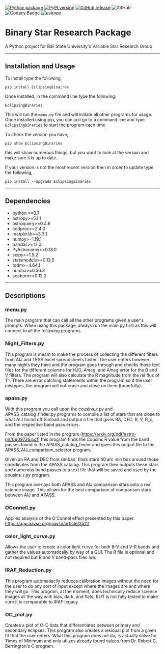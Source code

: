 [![Python package](https://github.com/kjkoeller/Binary_Star_Research_Package/actions/workflows/python-package.yml/badge.svg)](https://github.com/kjkoeller/Binary_Star_Research_Package/actions/workflows/python-package.yml)
[![PyPI version](https://badge.fury.io/py/EclipsingBinaries.svg)](https://badge.fury.io/py/EclipsingBinaries)
[![GitHub release](https://img.shields.io/github/v/release/kjkoeller/Variable_Star_Research_Package)](https://github.com/kjkoeller/Variable_Star_Research_Package/releases/)
![GitHub](https://img.shields.io/github/license/kjkoeller/Variable_Star_Research_Package)
[![Codacy Badge](https://app.codacy.com/project/badge/Grade/9cd9a15e47ab4ed7b78071d096ea099d)](https://www.codacy.com/gh/kjkoeller/Binary_Star_Research_Package/dashboard?utm_source=github.com\&utm_medium=referral\&utm_content=kjkoeller/Binary_Star_Research_Package\&utm_campaign=Badge_Grade)
[![astropy](http://img.shields.io/badge/powered%20by-AstroPy-orange.svg?style=flat)](http://www.astropy.org/)

# Binary Star Research Package

A Python project for Ball State University's Variable Star Research Group

***

## Installation and Usage

To install type the following,

    pip install EclipsingBinaires

Once installed, in the command line type the following:
    
    EclipsingBinaries

This will run the `menu.py` file and will initiate all other programs for usage.
Once installed using pip, you can just go to a command line and type `EclipsingBinaries` to start the program each time.

To check the version you have,

    pip show EclipsingBinaries
this will show numerous things, but you want to look at the version and make sure it is up to date.

If your version is not the most recent version then in order to update type the following,

    pip install --upgrade EclipsingBinaries

***

## Dependencies

*   python >=3.7
*   astropy>=5.1.1
*   astroquery>=0.4.6
*   ccdproc>=2.4.0
*   matplotlib>=3.3.1
*   numpy>=1.19.1
*   pandas>=1.1.0
*   PyAstronomy>=0.18.0
*   scipy>=1.5.2
*   statsmodels>=0.13.5
*   tqdm>=4.64.1
*   numba>=0.56.3
*   seaborn>=0.12.2

***

## Descriptions

### menu.py

The main program that can call all the other programs given a user's prompts. When using this package, always run the main.py first as this will connect to all the following programs.

### Night\_Filters.py

This program is meant to make the process of collecting the different filters from AIJ and TESS excel spreadsheets faster.
The user enters however many nights they have and the program goes through and checks those text files for the
different columns for,HJD, Amag, and Amag error for the B and V filters.
The program will also calculate the R magnitude from the rel flux of T1.
There are error catching statements within the program so if the user mistypes, the program will not crash and
close on them (hopefully).

### apass.py

With this program you call upon the cousins\_r.py and APASS\_catalog\_finder.py programs to compile a list of stars that are close to what AIJ found off Simbad and output a file that gives RA, DEC, B, V, R\_c, and the respective band pass errors.

From the paper listed in the program (https://arxiv.org/pdf/astro-ph/0609736.pdf) this program finds the Cousins R value from the band passes found in the APASS\_catalog\_finder and gives this output file to the APASS\_AIJ\_comparison\_selector program.

Given an RA and DEC from simbad, finds stars 40 arc min box around those coordinates from the APASS catalog. This program then outputs these stars and numerous band passes to a text file that will be saved and used by the cousins\_r.py program.

This program overlays both APASS and AIJ comparison stars onto a real science image. This allows for the best comparison of comparison stars between AIJ and APASS.

### OConnell.py

Applies analysis of the O'Connel effect presented by this paper: https://app.aavso.org/jaavso/article/3511/

### color\_light\_curve.py

Allows the user to create a color light curve for both B-V and V-R bands and gather the values automatically by way of a GUI. The R file is optional and not required but B and V band-pass files are.

### IRAF\_Reduction.py

This program automatiaclly reduces calibration images without the need for the user to do any sort of input except where the images are and where they will go. This program, at the moment, does technically reduce science images all the way with bias, dark, and flats, BUT is not fully tested to make sure it is comparable to IRAF legacy.

### OC\_plot.py
Creates a plot of O-C data that differentiates between primary and secondary eclipses. This program also creates a residual plot from a given fit that the user enters. What this program does not do, is actually solve for Times of Minimum and only utlizes already found values from Dr. Robert C. Berrington's C program.
